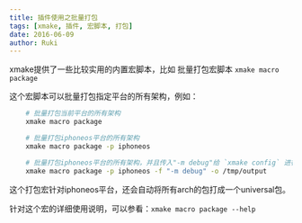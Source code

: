 ```yaml
---
title: 插件使用之批量打包
tags: [xmake, 插件, 宏脚本, 打包]
date: 2016-06-09
author: Ruki
---
```


xmake提供了一些比较实用的内置宏脚本，比如 批量打包宏脚本 `xmake macro package`

这个宏脚本可以批量打包指定平台的所有架构，例如：

```bash
    # 批量打包当前平台的所有架构
    xmake macro package 

    # 批量打包iphoneos平台的所有架构
    xmake macro package -p iphoneos

    # 批量打包iphoneos平台的所有架构，并且传入"-m debug"给 `xmake config` 进行打包debug版本，包输出到/tmp/output目录
    xmake macro package -p iphoneos -f "-m debug" -o /tmp/output
```

这个打包宏针对iphoneos平台，还会自动将所有arch的包打成一个universal包。

针对这个宏的详细使用说明，可以参看：`xmake macro package --help` 